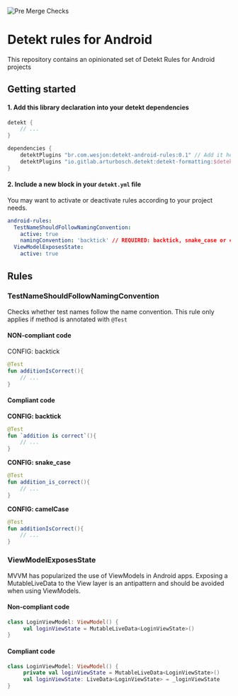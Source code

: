 ![Pre Merge Checks](https://github.com/wesjon/android-linters/workflows/Pre-merge%20checks/badge.svg)

# Detekt rules for Android

This repository contains an opinionated set of Detekt Rules for Android projects


## Getting started

#### 1. Add this library declaration into your detekt dependencies

```groovy
detekt {
    // ...
}

dependencies {
    detektPlugins "br.com.wesjon:detekt-android-rules:0.1" // Add it here
    detektPlugins "io.gitlab.arturbosch.detekt:detekt-formatting:$detekt_version"
}
```

#### 2. Include a new block in your `detekt.yml` file

You may want to activate or deactivate rules according to your project needs.

```yml
android-rules:
  TestNameShouldFollowNamingConvention:
    active: true
    namingConvention: 'backtick' // REQUIRED: backtick, snake_case or camelCase
  ViewModelExposesState:
    active: true
```

## Rules

### TestNameShouldFollowNamingConvention

Checks whether test names follow the name convention. This rule only applies if method is annotated with `@Test`

#### NON-compliant code

CONFIG: backtick
```kotlin
@Test
fun additionIsCorrect(){
    // ...
}
```
#### Compliant code

**CONFIG: backtick**
```kotlin
@Test
fun `addition is correct`(){
    // ...
}
```

**CONFIG: snake_case**
```kotlin
@Test
fun addition_is_correct(){
    // ...
}
```

**CONFIG: camelCase**
```kotlin
@Test
fun additionIsCorrect(){
    // ...
}
```

### ViewModelExposesState

MVVM has popularized the use of ViewModels in Android apps. Exposing a MutableLiveData to the View layer is an antipattern and should be avoided when using ViewModels.

#### Non-compliant code

```kotlin
class LoginViewModel: ViewModel() {
     val loginViewState = MutableLiveData<LoginViewState>()
}
```

#### Compliant code
```kotlin
class LoginViewModel: ViewModel() {
     private val loginViewState = MutableLiveData<LoginViewState>()
     val loginViewState: LiveData<LoginViewState> = _loginViewState
}
```